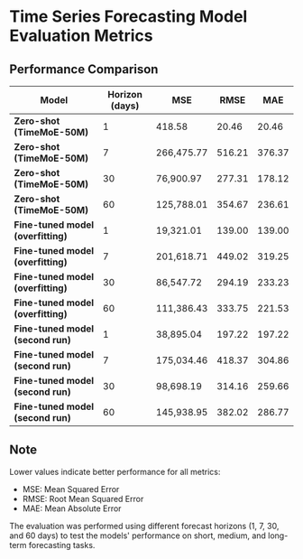 # Time Series Forecasting Model Evaluation Metrics

## Performance Comparison

| **Model** | **Horizon (days)** | **MSE** | **RMSE** | **MAE** |
|-------|----------------|-----|------|-----|
| **Zero-shot (TimeMoE-50M)** | 1 | 418.58 | 20.46 | 20.46 |
| **Zero-shot (TimeMoE-50M)** | 7 | 266,475.77 | 516.21 | 376.37 |
| **Zero-shot (TimeMoE-50M)** | 30 | 76,900.97 | 277.31 | 178.12 |
| **Zero-shot (TimeMoE-50M)** | 60 | 125,788.01 | 354.67 | 236.61 |
| **Fine-tuned model (overfitting)** | 1 | 19,321.01 | 139.00 | 139.00 |
| **Fine-tuned model (overfitting)** | 7 | 201,618.71 | 449.02 | 319.25 |
| **Fine-tuned model (overfitting)** | 30 | 86,547.72 | 294.19 | 233.23 |
| **Fine-tuned model (overfitting)** | 60 | 111,386.43 | 333.75 | 221.53 |
| **Fine-tuned model (second run)** | 1 | 38,895.04 | 197.22 | 197.22 |
| **Fine-tuned model (second run)** | 7 | 175,034.46 | 418.37 | 304.86 |
| **Fine-tuned model (second run)** | 30 | 98,698.19 | 314.16 | 259.66 |
| **Fine-tuned model (second run)** | 60 | 145,938.95 | 382.02 | 286.77 |

## Note

Lower values indicate better performance for all metrics:
- MSE: Mean Squared Error
- RMSE: Root Mean Squared Error
- MAE: Mean Absolute Error

The evaluation was performed using different forecast horizons (1, 7, 30, and 60 days) to test the models' performance on short, medium, and long-term forecasting tasks.